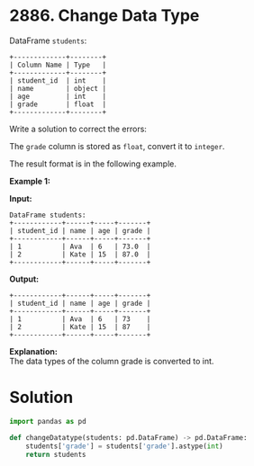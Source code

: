 # 2886. Change Data Type

DataFrame `students`:

```
+-------------+--------+
| Column Name | Type   |
+-------------+--------+
| student_id  | int    |
| name        | object |
| age         | int    |
| grade       | float  |
+-------------+--------+
```

Write a solution to correct the errors:

The `grade` column is stored as `float`, convert it to `integer`.

The result format is in the following example.

**Example 1:**

**Input:** <br>

```
DataFrame students:
+------------+------+-----+-------+
| student_id | name | age | grade |
+------------+------+-----+-------+
| 1          | Ava  | 6   | 73.0  |
| 2          | Kate | 15  | 87.0  |
+------------+------+-----+-------+
```

**Output:** <br>

```
+------------+------+-----+-------+
| student_id | name | age | grade |
+------------+------+-----+-------+
| 1          | Ava  | 6   | 73    |
| 2          | Kate | 15  | 87    |
+------------+------+-----+-------+
```

**Explanation:**<br>
The data types of the column grade is converted to int.

# Solution

```python
import pandas as pd

def changeDatatype(students: pd.DataFrame) -> pd.DataFrame:
    students['grade'] = students['grade'].astype(int)
    return students
```
